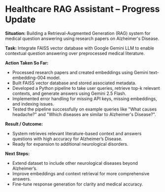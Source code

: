 # Healthcare RAG Assistant – Progress Update

**Situation:** Building a Retrieval-Augmented Generation (RAG) system for medical question answering using research papers on Alzheimer's Disease.

**Task:** Integrate FAISS vector database with Google Gemini LLM to enable contextual question answering over preprocessed medical literature.

**Action Taken So Far:**  
- Processed research papers and created embeddings using Gemini text-embedding-004 model.  
- Built FAISS vector database and stored associated metadata.  
- Developed a Python pipeline to take user queries, retrieve top-k relevant contexts, and generate answers using Gemini 2.5 Flash.  
- Implemented error handling for missing API keys, missing embeddings, and indexing issues.  
- Tested the pipeline successfully on example queries like "What causes headache?" and "Which diseases are similar to Alzheimer's Disease?".

**Result / Outcome:**  
- System retrieves relevant literature-based context and answers questions with high accuracy for Alzheimer’s Disease.  
- Ready for expansion to additional neurological disorders.  

**Next Steps:**  
- Extend dataset to include other neurological diseases beyond Alzheimer’s.  
- Improve embeddings and context retrieval for more comprehensive answers.  
- Fine-tune response generation for clarity and medical accuracy.  
